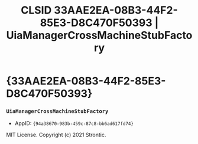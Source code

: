 ﻿---
title: "CLSID 33AAE2EA-08B3-44F2-85E3-D8C470F50393 | UiaManagerCrossMachineStubFactory"
excerpt: What is COM-Object CLSID 33AAE2EA-08B3-44F2-85E3-D8C470F50393?
---

# {33AAE2EA-08B3-44F2-85E3-D8C470F50393}

### `UiaManagerCrossMachineStubFactory`
* AppID: `{94a38670-983b-459c-87c8-bb6ad617fd74}`

MIT License. Copyright (c) 2021 Strontic.


